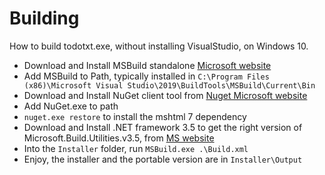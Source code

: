 # Building

How to build todotxt.exe, without installing VisualStudio, on Windows 10.

- Download and Install MSBuild standalone [Microsoft website](https://visualstudio.microsoft.com/thank-you-downloading-visual-studio/?sku=BuildTools&rel=16)
- Add MSBuild to Path, typically installed in `C:\Program Files (x86)\Microsoft Visual Studio\2019\BuildTools\MSBuild\Current\Bin`
- Download and Install NuGet client tool from [Nuget Microsoft website](https://docs.microsoft.com/en-us/nuget/reference/nuget-exe-cli-reference#installing-nugetexe)
- Add NuGet.exe to path
- `nuget.exe restore` to install the mshtml 7 dependency
- Download and Install .NET framework 3.5 to get the right version of Microsoft.Build.Utilities.v3.5, from [MS website](https://www.microsoft.com/en-us/download/details.aspx?id=21)
- Into the `Installer` folder, run `MSBuild.exe .\Build.xml`
- Enjoy, the installer and the portable version are in `Installer\Output`
